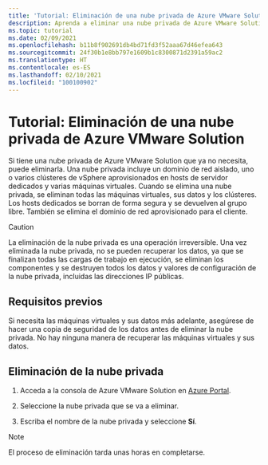 ```yaml
---
title: 'Tutorial: Eliminación de una nube privada de Azure VMware Solution'
description: Aprenda a eliminar una nube privada de Azure VMware Solution que ya no se necesita.
ms.topic: tutorial
ms.date: 02/09/2021
ms.openlocfilehash: b11b8f902691db4bd71fd3f52aaa67d46efea643
ms.sourcegitcommit: 24f30b1e8bb797e1609b1c8300871d2391a59ac2
ms.translationtype: HT
ms.contentlocale: es-ES
ms.lasthandoff: 02/10/2021
ms.locfileid: "100100902"
---
```

# <a name="tutorial-delete-an-azure-vmware-solution-private-cloud"></a>Tutorial: Eliminación de una nube privada de Azure VMware Solution

Si tiene una nube privada de Azure VMware Solution que ya no necesita, puede eliminarla. Una nube privada incluye un dominio de red aislado, uno o varios clústeres de vSphere aprovisionados en hosts de servidor dedicados y varias máquinas virtuales. Cuando se elimina una nube privada, se eliminan todas las máquinas virtuales, sus datos y los clústeres. Los hosts dedicados se borran de forma segura y se devuelven al grupo libre. También se elimina el dominio de red aprovisionado para el cliente.  

> [!CAUTION]
> La eliminación de la nube privada es una operación irreversible. Una vez eliminada la nube privada, no se pueden recuperar los datos, ya que se finalizan todas las cargas de trabajo en ejecución, se eliminan los componentes y se destruyen todos los datos y valores de configuración de la nube privada, incluidas las direcciones IP públicas.

## <a name="prerequisites"></a>Requisitos previos

Si necesita las máquinas virtuales y sus datos más adelante, asegúrese de hacer una copia de seguridad de los datos antes de eliminar la nube privada.  No hay ninguna manera de recuperar las máquinas virtuales y sus datos.


## <a name="delete-the-private-cloud"></a>Eliminación de la nube privada

1. Acceda a la consola de Azure VMware Solution en [Azure Portal](https://portal.azure.com).

2. Seleccione la nube privada que se va a eliminar.
 
3. Escriba el nombre de la nube privada y seleccione **Sí**. 

>[!NOTE]
>El proceso de eliminación tarda unas horas en completarse.  
